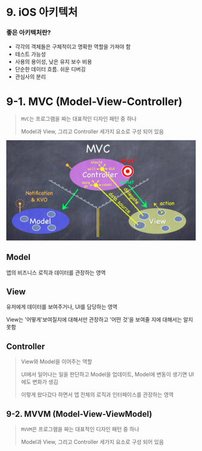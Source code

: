 # 9. iOS 아키텍처

### 좋은 아키텍처란?
* 각각의 객체들은 구체적이고 명확한 역할을 가져야 함
* 테스트 가능성
* 사용의 용이성, 낮은 유지 보수 비용
* 단순한 데이터 흐름. 쉬운 디버깅
* 관심사의 분리

# 9-1. MVC (Model-View-Controller)

>`MVC`는  프로그램을 짜는 대표적인 디자인 패턴 중 하나
>
>Model과 View, 그리고 Controller 세가지 요소로 구성 되어 있음

![](/images/Architecture/MVC.png)

## Model
앱의 비즈니스 로직과 데이터를 관장하는 영역

## View
유저에게 데이터를 보여주거나, UI를 담당하는 영역

View는 '어떻게'보여질지에 대해서만 관장하고 '어떤 것'을 보여줄 지에 대해서는 알지 못함

## Controller
> View와 Model을 이어주는 역할
>
> UI에서 일어나는 일을 판단하고 Model을 업데이트, Model에 변동이 생기면 UI에도 변화가 생김
>
> 이렇게 왔다갔다 하면서 앱 전체의 로직과 인터페이스를 관장하는 영역

## 9-2. MVVM (Model-View-ViewModel)

>`MVVM`은  프로그램을 짜는 대표적인 디자인 패턴 중 하나
>
>Model과 View, 그리고 Controller 세가지 요소로 구성 되어 있음











